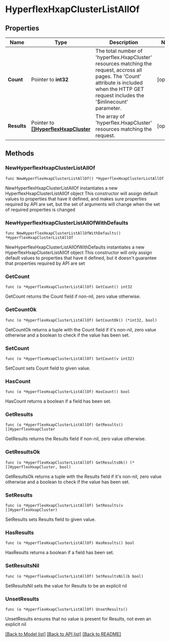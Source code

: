 # HyperflexHxapClusterListAllOf

## Properties

Name | Type | Description | Notes
------------ | ------------- | ------------- | -------------
**Count** | Pointer to **int32** | The total number of &#39;hyperflex.HxapCluster&#39; resources matching the request, accross all pages. The &#39;Count&#39; attribute is included when the HTTP GET request includes the &#39;$inlinecount&#39; parameter. | [optional] 
**Results** | Pointer to [**[]HyperflexHxapCluster**](hyperflex.HxapCluster.md) | The array of &#39;hyperflex.HxapCluster&#39; resources matching the request. | [optional] 

## Methods

### NewHyperflexHxapClusterListAllOf

`func NewHyperflexHxapClusterListAllOf() *HyperflexHxapClusterListAllOf`

NewHyperflexHxapClusterListAllOf instantiates a new HyperflexHxapClusterListAllOf object
This constructor will assign default values to properties that have it defined,
and makes sure properties required by API are set, but the set of arguments
will change when the set of required properties is changed

### NewHyperflexHxapClusterListAllOfWithDefaults

`func NewHyperflexHxapClusterListAllOfWithDefaults() *HyperflexHxapClusterListAllOf`

NewHyperflexHxapClusterListAllOfWithDefaults instantiates a new HyperflexHxapClusterListAllOf object
This constructor will only assign default values to properties that have it defined,
but it doesn't guarantee that properties required by API are set

### GetCount

`func (o *HyperflexHxapClusterListAllOf) GetCount() int32`

GetCount returns the Count field if non-nil, zero value otherwise.

### GetCountOk

`func (o *HyperflexHxapClusterListAllOf) GetCountOk() (*int32, bool)`

GetCountOk returns a tuple with the Count field if it's non-nil, zero value otherwise
and a boolean to check if the value has been set.

### SetCount

`func (o *HyperflexHxapClusterListAllOf) SetCount(v int32)`

SetCount sets Count field to given value.

### HasCount

`func (o *HyperflexHxapClusterListAllOf) HasCount() bool`

HasCount returns a boolean if a field has been set.

### GetResults

`func (o *HyperflexHxapClusterListAllOf) GetResults() []HyperflexHxapCluster`

GetResults returns the Results field if non-nil, zero value otherwise.

### GetResultsOk

`func (o *HyperflexHxapClusterListAllOf) GetResultsOk() (*[]HyperflexHxapCluster, bool)`

GetResultsOk returns a tuple with the Results field if it's non-nil, zero value otherwise
and a boolean to check if the value has been set.

### SetResults

`func (o *HyperflexHxapClusterListAllOf) SetResults(v []HyperflexHxapCluster)`

SetResults sets Results field to given value.

### HasResults

`func (o *HyperflexHxapClusterListAllOf) HasResults() bool`

HasResults returns a boolean if a field has been set.

### SetResultsNil

`func (o *HyperflexHxapClusterListAllOf) SetResultsNil(b bool)`

 SetResultsNil sets the value for Results to be an explicit nil

### UnsetResults
`func (o *HyperflexHxapClusterListAllOf) UnsetResults()`

UnsetResults ensures that no value is present for Results, not even an explicit nil

[[Back to Model list]](../README.md#documentation-for-models) [[Back to API list]](../README.md#documentation-for-api-endpoints) [[Back to README]](../README.md)



